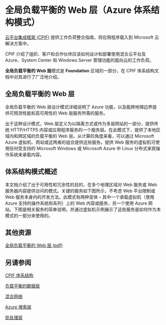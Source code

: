 <properties 
   pageTitle="全局负载平衡的 Web 层（Azure 体系结构模式）" 
   description="全局负载平衡的 Web 层模式是 Foundation 区域的一部分，在 CPIF 体系结构文档中对其进行了广泛的介绍。" 
   services="" 
   documentationCenter="" 
   authors="arynes" 
   manager="fredhar" 
   editor=""/>

<tags
   ms.service="cloud-services"
   ms.date="03/25/2015"
   wa.date="10/3/2015"/>

# 全局负载平衡的 Web 层（Azure 体系结构模式）

[云平台集成框架 (CPIF)](/documentation/articles/azure-architectures-cpif-overview) 提供工作负荷整合指南，将应用程序载入到 Microsoft 云解决方案中。

CPIF 介绍了组织、客户和合作伙伴应该如何设计和部署使用混合云平台及 Azure、System Center 和 Windows Server 管理功能的面向云的工作负荷。

**全局负载平衡的 Web 层**模式是 **Foundation** 区域的一部分，在 CPIF 体系结构文档中对其进行了广泛地介绍。

##  全局负载平衡的 Web 层

全局负载平衡的 Web 层设计模式详细说明了 Azure 功能，以及能跨地理边界提供可预测性能和高可用性的 Web 层服务所需的服务。

出于这种设计模式，Web 层定义为以隔离方式或作为多层网站的一部分，提供传统 HTTP/HTTPS 内容或应用程序服务的一个服务层。在此模式下，提供了本地区域内和跨区域的负载平衡的 Web 层。从计算的角度来看，可以通过 Microsoft Azure 虚拟机、网站或这两者的组合提供这些服务。提供 Web 服务的虚拟机可使用任何受支持的 Microsoft Windows 或 Microsoft Azure 中 Linux 分布式来宾操作系统来承载内容。


## 体系结构模式概述 

本文档介绍了出于可用性和冗余性的目的，在多个地理区域对 Web 服务或 Web 服务器内容提供访问的模式。关键的服务如下图所示，不考虑 Web 平台限制或 Web 服务本身内的开发方法。此模式有两种变体 – 其中一个承载虚拟机（使用 Azure 支持的操作系统和系列）上的 Web 内容或服务，另一个使用 Azure 网站。下图是相关服务的简单说明，并通过虚拟机示例展示了这些服务是如何作为本模式的一部分来使用的。

##  其他资源
[全局负载平衡的 Web 层 (pdf)](https://gallery.technet.microsoft.com/Cloud-Platform-Integration-2c3c663a)

## 另请参阅
[CPIF 体系结构](https://gallery.technet.microsoft.com/Cloud-Platform-Integration-bd1e434a)

[负载平衡的数据层](https://gallery.technet.microsoft.com/Cloud-Platform-Integration-dfb09e41)

[混合网络](https://gallery.technet.microsoft.com/Cloud-Platform-Integration-5e401f38)

[Azure 搜索层](https://gallery.technet.microsoft.com/Cloud-Platform-Integration-e581d65d)

[批处理层](https://gallery.technet.microsoft.com/Cloud-Platform-Integration-0bc3f8b1)

<!---HONumber=71-->